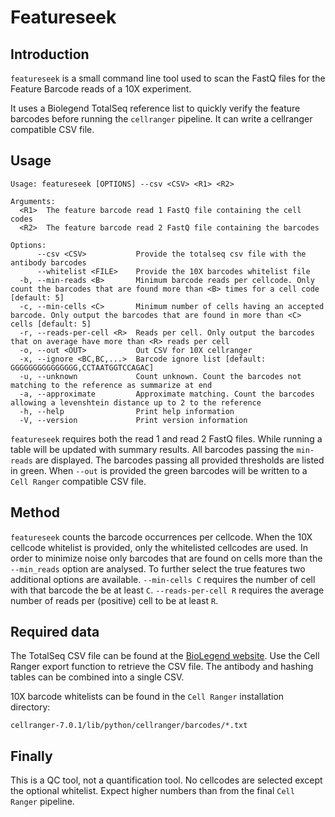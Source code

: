 # Featureseek

## Introduction
`featureseek` is a small command line tool used to scan the FastQ files for the
Feature Barcode reads of a 10X experiment.

It uses a Biolegend TotalSeq reference list to quickly verify the feature
barcodes before running the `cellranger` pipeline. It can write a cellranger
compatible CSV file.

## Usage
```
Usage: featureseek [OPTIONS] --csv <CSV> <R1> <R2>

Arguments:
  <R1>  The feature barcode read 1 FastQ file containing the cell codes
  <R2>  The feature barcode read 2 FastQ file containing the barcodes

Options:
      --csv <CSV>           Provide the totalseq csv file with the antibody barcodes
      --whitelist <FILE>    Provide the 10X barcodes whitelist file
  -b, --min-reads <B>       Minimum barcode reads per cellcode. Only count the barcodes that are found more than <B> times for a cell code [default: 5]
  -c, --min-cells <C>       Minimum number of cells having an accepted barcode. Only output the barcodes that are found in more than <C> cells [default: 5]
  -r, --reads-per-cell <R>  Reads per cell. Only output the barcodes that on average have more than <R> reads per cell
  -o, --out <OUT>           Out CSV for 10X cellranger
  -x, --ignore <BC,BC,...>  Barcode ignore list [default: GGGGGGGGGGGGGGG,CCTAATGGTCCAGAC]
  -u, --unknown             Count unknown. Count the barcodes not matching to the reference as summarize at end
  -a, --approximate         Approximate matching. Count the barcodes allowing a levenshtein distance up to 2 to the reference
  -h, --help                Print help information
  -V, --version             Print version information
```

`featureseek` requires both the read 1 and read 2 FastQ files. While running a
table will be updated with summary results. All barcodes passing the
`min-reads` are displayed. The barcodes passing all provided thresholds are
listed in green. When `--out` is provided the green barcodes will be written to
a `Cell Ranger` compatible CSV file.

## Method
`featureseek` counts the barcode occurrences per cellcode. When the 10X
cellcode whitelist is provided, only the whitelisted cellcodes are used. In
order to minimize noise only barcodes that are found on cells more than the
`--min_reads` option are analysed. To further select the true features two
additional options are available.  `--min-cells C` requires the number of cell
with that barcode the be at least `C`. `--reads-per-cell R` requires the average
number of reads per (positive) cell to be at least `R`.

## Required data
The TotalSeq CSV file can be found at the [BioLegend website](https://www.biolegend.com/en-us/totalseq/barcode-lookup). Use the
Cell Ranger export function to retrieve the CSV file. The antibody and hashing
tables can be combined into a single CSV.

10X barcode whitelists can be found in the `Cell Ranger` installation
directory:
```
cellranger-7.0.1/lib/python/cellranger/barcodes/*.txt
```

## Finally
This is a QC tool, not a quantification tool. No cellcodes are selected except
the optional whitelist. Expect higher numbers than from the final `Cell Ranger` pipeline.


